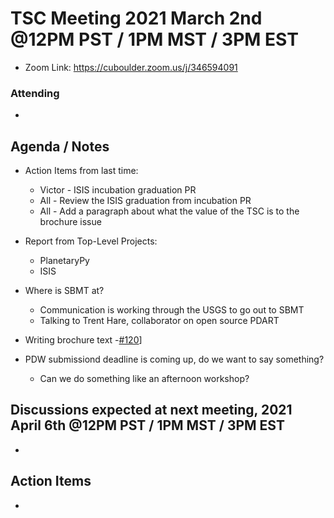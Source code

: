 # TSC Meeting 2021 March 2nd @12PM PST / 1PM MST / 3PM EST
- Zoom Link: https://cuboulder.zoom.us/j/346594091

### Attending
-

## Agenda / Notes
- Action Items from last time:
  - Victor - ISIS incubation graduation PR
  - All - Review the ISIS graduation from incubation PR
  - All - Add a paragraph about what the value of the TSC is to the brochure issue

- Report from Top-Level Projects:
  - PlanetaryPy
  - ISIS

- Where is SBMT at?
  - Communication is working through the USGS to go out to SBMT
  - Talking to Trent Hare, collaborator on open source PDART

- Writing brochure text
  -[#120](https://github.com/planetarysoftware/TSC/issues/120)]

- PDW submissiond deadline is coming up, do we want to say something?
  - Can we do something like an afternoon workshop?


## Discussions expected at next meeting, 2021 April 6th @12PM PST / 1PM MST / 3PM EST
-

## Action Items
-
